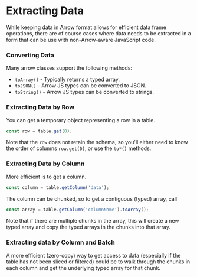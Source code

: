 # Extracting Data

While keeping data in Arrow format allows for efficient data frame operations, there are of course cases where data needs to be extracted in a form that can be use with non-Arrow-aware JavaScript code.

### Converting Data

Many arrow classes support the following methods:

- `toArray()` - Typically returns a typed array.
- `toJSON()` - Arrow JS types can be converted to JSON.
- `toString()` - Arrow JS types can be converted to strings.

### Extracting Data by Row

You can get a temporary object representing a row in a table.

```typescript
const row = table.get(0);
```

Note that the `row` does not retain the schema, so you'll either need to know the order of columns `row.get(0)`, or use the `to*()` methods.

### Extracting Data by Column

More efficient is to get a column.

```typescript
const column = table.getColumn('data');
```

The column can be chunked, so to get a contiguous (typed) array, call

```typescript
const array = table.getColumn('columnName').toArray();
```

Note that if there are multiple chunks in the array, this will create a new typed array and copy the typed arrays in the chunks into that array.

### Extracting data by Column and Batch

A more efficient (zero-copy) way to get access to data (especially if the table has not been sliced or filtered) could be to walk through the chunks in each column and get the underlying typed array for that chunk.
